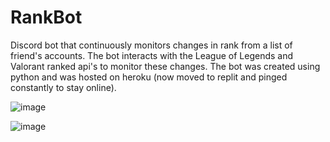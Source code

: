 # RankBot

Discord bot that continuously monitors changes in rank from a list of friend's accounts. 
The bot interacts with the League of Legends and Valorant ranked api's to monitor these changes. The bot was created using python and was hosted on heroku (now moved to replit and pinged constantly to stay online).

![image](https://github.com/GabeGibb/RankBot/assets/97437160/af52aa1c-6550-4f63-92cc-9cf1ec646b8b)


![image](https://github.com/GabeGibb/RankBot/assets/97437160/916c5e80-d2a5-4ab2-9bc8-2fe0878b5147)

